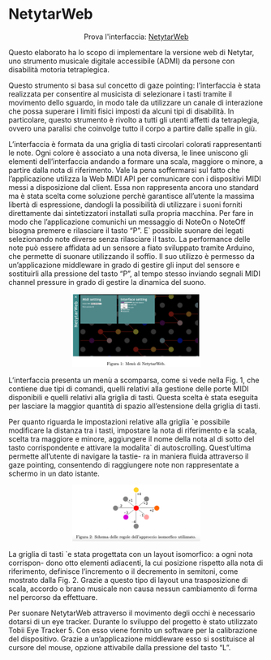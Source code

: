 # NetytarWeb
<p align="center">
    Prova l'interfaccia:
  <a href="https://annafusari.github.io/netytarweb/">NetytarWeb</a>
</p>

<p>
  Questo elaborato ha lo scopo di implementare la versione web di Netytar, uno strumento musicale digitale accessibile (ADMI) da persone con disabilità motoria tetraplegica. 
</p>
<p>
  Questo strumento si basa sul concetto di gaze pointing: l’interfaccia è stata realizzata per consentire al musicista di selezionare i tasti tramite il movimento dello sguardo, in modo tale da utilizzare un canale di interazione che possa superare i limiti fisici imposti da alcuni tipi di disabilità. In particolare, questo strumento è rivolto a tutti gli utenti affetti da tetraplegia, ovvero una paralisi che coinvolge tutto il corpo a partire dalle spalle in giù.
</p>
<p>
 L’interfaccia è formata da una griglia di tasti circolari colorati rappresentanti le note. Ogni colore è associato a una nota diversa, le linee uniscono gli elementi dell’interfaccia andando a formare una scala, maggiore o minore, a partire dalla nota di riferimento. Vale la pena soffermarsi sul fatto che l’applicazione utilizza la Web MIDI API per comunicare con i dispositivi MIDI messi a disposizione dal client. Essa non rappresenta ancora uno standard ma è stata scelta come soluzione perchè garantisce all’utente la massima libertà di espressione, dandogli la possibilità di utilizzare i suoni forniti direttamente dai sintetizzatori installati sulla propria macchina. Per fare in modo che l’applicazione comunichi un messaggio di NoteOn o NoteOff bisogna premere e rilasciare il tasto “P”. E` possibile suonare dei legati selezionando note diverse senza rilasciare il tasto. La performance delle note può essere affidata ad un sensore a fiato sviluppato tramite Arduino, che permette di suonare utilizzando il soffio. Il suo utilizzo è permesso da un’applicazione middleware in grado di gestire gli input del sensore e sostituirli alla pressione del tasto “P”, al tempo stesso inviando segnali MIDI channel pressure in grado di gestire la dinamica del suono.
</p>

<p align="center">
    <img src="images/interface.png" alt="alt text" width="50%" height="50%">
</p>

<p>
  L’interfaccia presenta un menù a scomparsa, come si vede nella Fig. 1, che contiene due tipi di comandi, quelli relativi alla gestione delle porte MIDI disponibili e quelli relativi alla griglia di tasti. Questa scelta è stata eseguita per lasciare la maggior quantità di spazio all’estensione della griglia di tasti.
</p>
<p>
  Per quanto riguarda le impostazioni relative alla griglia `e possibile modificare la distanza tra i tasti, impostare la nota di riferimento e la scala, scelta tra maggiore e minore, aggiungere il nome della nota al di sotto del tasto corrispondente e attivare la modalita` di autoscrolling. Quest’ultima permette all’utente di navigare la tastie- ra in maniera fluida attraverso il gaze pointing, consentendo di raggiungere note non rappresentate a schermo in un dato istante.
</p>
<p align="center">
    <img src="images/img2.png" alt="alt text" width="50%" height="50%">
</p>
<p>
  La griglia di tasti `e stata progettata con un layout isomorfico: a ogni nota corrispon- dono otto elementi adiacenti, la cui posizione rispetto alla nota di riferimento, definisce l’incremento o il decremento in semitoni, come mostrato dalla Fig. 2. Grazie a questo tipo di layout una trasposizione di scala, accordo o brano musicale non causa nessun cambiamento di forma nel percorso da effettuare.
</p>
<p>
  Per suonare NetytarWeb attraverso il movimento degli occhi è necessario dotarsi di un eye tracker. Durante lo sviluppo del progetto è stato utilizzato Tobii Eye Tracker 5. Con esso viene fornito un software per la calibrazione del dispositivo. Grazie a un’applicazione middleware esso si sostituisce al cursore del mouse, opzione attivabile dalla pressione del tasto “L”.
</p>


